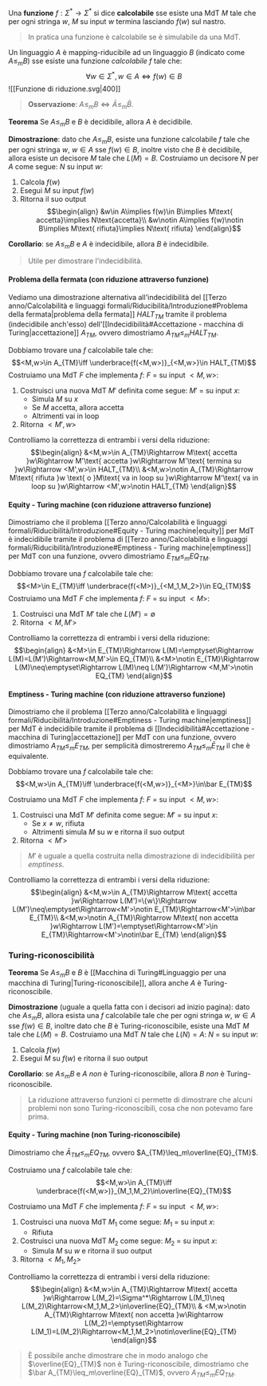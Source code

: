 Una **funzione** $f:\Sigma^*\to\Sigma^*$ si dice **calcolabile** sse esiste una MdT $M$ tale che per ogni stringa $w$, $M$ su input $w$ termina lasciando $f(w)$ sul nastro.
>In pratica una funzione è calcolabile se è simulabile da una MdT.

Un linguaggio $A$ è mapping-riducibile ad un linguaggio $B$ (indicato come $A\leq_mB$) sse esiste una funzione _calcolabile_ $f$ tale che:
$$\forall w\in\Sigma^*,w\in A\iff f(w)\in B$$
![[Funzione di riduzione.svg|400]]
>**Osservazione**: $A\leq_mB\iff\bar A\leq_m\bar B$.

**Teorema**
Se $A\leq_mB$ e $B$ è decidibile, allora $A$ è decidibile.

**Dimostrazione**: dato che $A\leq_mB$, esiste una funzione calcolabile $f$ tale che per ogni stringa $w$, $w\in A$ sse $f(w)\in B$, inoltre visto che $B$ è decidibile, allora esiste un decisore $M$ tale che $L(M)=B$.
Costruiamo un decisore $N$ per $A$ come segue:
$N$ su input $w$:
1. Calcola $f(w)$
2. Esegui $M$ su input $f(w)$
3. Ritorna il suo output
$$\begin{align}
&w\in A\implies f(w)\in B\implies M\text{ accetta}\implies N\text{accetta}\\
&w\notin A\implies f(w)\notin B\implies M\text{ rifiuta}\implies N\text{ rifiuta}
\end{align}$$

**Corollario**: se $A\leq_mB$ e $A$ è indecidibile, allora $B$ è indecidibile.
>Utile per dimostrare l'indecidibilità.

#### Problema della fermata (con riduzione attraverso funzione)
Vediamo una dimostrazione alternativa all'indecidibilità del [[Terzo anno/Calcolabilità e linguaggi formali/Riducibilità/Introduzione#Problema della fermata|problema della fermata]] $HALT_{TM}$ tramite il problema (indecidibile anch'esso) dell'[[Indecidibilità#Accettazione - macchina di Turing|accettazione]] $A_{TM}$, ovvero dimostriamo $A_{TM}\leq_mHALT_{TM}$.

Dobbiamo trovare una $f$ calcolabile tale che:
$$<M,w>\in A_{TM}\iff \underbrace{f(<M,w>)}_{<M,w>}\in HALT_{TM}$$
Costruiamo una MdT $F$ che implementa $f$:
$F$ = su input $<M,w>$:
1. Costruisci una nuova MdT $M'$ definita come segue:
	$M'$ = su input $x$:
	- Simula $M$ su $x$
	- Se $M$ accetta, allora accetta
	- Altrimenti vai in loop
2. Ritorna $<M',w>$

Controlliamo la correttezza di entrambi i versi della riduzione:
$$\begin{align}
&<M,w>\in A_{TM}\Rightarrow M\text{ accetta }w\Rightarrow M'\text{ accetta }w\Rightarrow M'\text{ termina su }w\Rightarrow <M',w>\in HALT_{TM}\\
&<M,w>\notin A_{TM}\Rightarrow M\text{ rifiuta }w \text{ o }M\text{ va in loop su }w\Rightarrow M'\text{ va in loop su }w\Rightarrow <M',w>\notin HALT_{TM}
\end{align}$$

#### Equity - Turing machine (con riduzione attraverso funzione)
Dimostriamo che il problema [[Terzo anno/Calcolabilità e linguaggi formali/Riducibilità/Introduzione#Equity - Turing machine|equity]] per MdT è indecidibile tramite il problema di [[Terzo anno/Calcolabilità e linguaggi formali/Riducibilità/Introduzione#Emptiness - Turing machine|emptiness]] per MdT con una funzione, ovvero dimostriamo $E_{TM}\leq_m EQ_{TM}$.

Dobbiamo trovare una $f$ calcolabile tale che:
$$<M>\in E_{TM}\iff \underbrace{f(<M>)}_{<M_1,M_2>}\in EQ_{TM}$$
Costruiamo una MdT $F$ che implementa $f$:
$F$ = su input $<M>$:
1. Costruisci una MdT $M'$ tale che $L(M')=\emptyset$
2. Ritorna $<M,M'>$

Controlliamo la correttezza di entrambi i versi della riduzione:
$$\begin{align}
&<M>\in E_{TM}\Rightarrow L(M)=\emptyset\Rightarrow L(M)=L(M')\Rightarrow<M,M'>\in EQ_{TM}\\
&<M>\notin E_{TM}\Rightarrow L(M)\neq\emptyset\Rightarrow L(M)\neq L(M')\Rightarrow <M,M'>\notin EQ_{TM}
\end{align}$$

#### Emptiness - Turing machine (con riduzione attraverso funzione)
Dimostriamo che il problema [[Terzo anno/Calcolabilità e linguaggi formali/Riducibilità/Introduzione#Emptiness - Turing machine|emptiness]] per MdT è indecidibile tramite il problema di [[Indecidibilità#Accettazione - macchina di Turing|accettazione]] per MdT con una funzione, ovvero dimostriamo $A_{TM}\leq_mE_{TM}$, per semplicità dimostreremo $A_{TM}\leq_m\bar E_{TM}$ il che è equivalente.

Dobbiamo trovare una $f$ calcolabile tale che:
$$<M,w>\in A_{TM}\iff \underbrace{f(<M,w>)}_{<M>}\in\bar E_{TM}$$

Costruiamo una MdT $F$ che implementa $f$:
$F$ = su input $<M,w>$:
1. Costruisci una MdT $M'$ definita come segue:
	$M'$ = su input $x$:
	- Se $x\neq w$, rifiuta
	- Altrimenti simula $M$ su $w$ e ritorna il suo output
2. Ritorna $<M'>$
>$M'$ è uguale a quella costruita nella dimostrazione di indecidibilità per _emptiness_.

Controlliamo la correttezza di entrambi i versi della riduzione:
$$\begin{align}
&<M,w>\in A_{TM}\Rightarrow M\text{ accetta }w\Rightarrow L(M')=\{w\}\Rightarrow L(M')\neq\emptyset\Rightarrow<M'>\notin E_{TM}\Rightarrow<M'>\in\bar E_{TM}\\
&<M,w>\notin A_{TM}\Rightarrow M\text{ non accetta }w\Rightarrow L(M')=\emptyset\Rightarrow<M'>\in E_{TM}\Rightarrow<M'>\notin\bar E_{TM}
\end{align}$$

### Turing-riconoscibilità
**Teorema**
Se $A\leq_mB$ e $B$ è [[Macchina di Turing#Linguaggio per una macchina di Turing|Turing-riconoscibile]], allora anche $A$ è Turing-riconoscibile.

**Dimostrazione** (uguale a quella fatta con i decisori ad inizio pagina): dato che $A\leq_mB$, allora esista una $f$ calcolabile tale che per ogni stringa $w$, $w\in A$ sse $f(w)\in B$, inoltre dato che $B$ è Turing-riconoscibile, esiste una MdT $M$ tale che $L(M)=B$.
Costruiamo una MdT $N$ tale che $L(N)=A$:
$N$ = su input $w$:
1. Calcola $f(w)$
2. Esegui $M$ su $f(w)$ e ritorna il suo output

**Corollario**: se $A\leq_mB$ e $A$ _non_ è Turing-riconoscibile, allora $B$ _non_ è Turing-riconoscibile.
>La riduzione attraverso funzioni ci permette di dimostrare che alcuni problemi non sono Turing-riconoscibili, cosa che non potevamo fare prima.

#### Equity - Turing machine (non Turing-riconoscibile)
Dimostriamo che $\bar A_{TM}\leq_mEQ_{TM}$, ovvero $A_{TM}\leq_m\overline{EQ}_{TM}$.

Costruiamo una $f$ calcolabile tale che:
$$<M,w>\in A_{TM}\iff \underbrace{f(<M,w>)}_{M_1,M_2}\in\overline{EQ}_{TM}$$

Costruiamo una MdT $F$ che implementa $f$:
$F$ = su input $<M,w>$:
1. Costruisci una nuova MdT $M_1$ come segue:
	$M_1$ = su input $x$:
	- Rifiuta
2. Costruisci una nuova MdT $M_2$ come segue:
	$M_2$ = su input $x$:
	- Simula $M$ su $w$ e ritorna il suo output
3. Ritorna $<M_1,M_2>$

Controlliamo la correttezza di entrambi i versi della riduzione:
$$\begin{align}
&<M,w>\in A_{TM}\Rightarrow M\text{ accetta }w\Rightarrow L(M_2)=\Sigma^*\Rightarrow L(M_1)\neq L(M_2)\Rightarrow<M_1,M_2>\in\overline{EQ}_{TM}\\
&
<M,w>\notin A_{TM}\Rightarrow M\text{ non accetta }w\Rightarrow L(M_2)=\emptyset\Rightarrow L(M_1)=L(M_2)\Rightarrow<M_1,M_2>\notin\overline{EQ}_{TM}
\end{align}$$

>È possibile anche dimostrare che in modo analogo che $\overline{EQ}_{TM}$ non è Turing-riconoscibile, dimostriamo che $\bar A_{TM}\leq_m\overline{EQ}_{TM}$, ovvero $A_{TM}\leq_m EQ_{TM}$.


